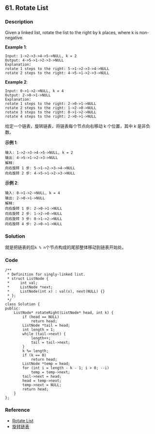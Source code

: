 ## 61. Rotate List

### Description

Given a linked list, rotate the list to the right by k places, where k is non-negative.

**Example 1**:

```
Input: 1->2->3->4->5->NULL, k = 2
Output: 4->5->1->2->3->NULL
Explanation:
rotate 1 steps to the right: 5->1->2->3->4->NULL
rotate 2 steps to the right: 4->5->1->2->3->NULL
```

**Example 2**:

```
Input: 0->1->2->NULL, k = 4
Output: 2->0->1->NULL
Explanation:
rotate 1 steps to the right: 2->0->1->NULL
rotate 2 steps to the right: 1->2->0->NULL
rotate 3 steps to the right: 0->1->2->NULL
rotate 4 steps to the right: 2->0->1->NULL
```

给定一个链表，旋转链表，将链表每个节点向右移动 k 个位置，其中 k 是非负数。

**示例 1**:

```
输入: 1->2->3->4->5->NULL, k = 2
输出: 4->5->1->2->3->NULL
解释:
向右旋转 1 步: 5->1->2->3->4->NULL
向右旋转 2 步: 4->5->1->2->3->NULL
```

**示例 2**:

```
输入: 0->1->2->NULL, k = 4
输出: 2->0->1->NULL
解释:
向右旋转 1 步: 2->0->1->NULL
向右旋转 2 步: 1->2->0->NULL
向右旋转 3 步: 0->1->2->NULL
向右旋转 4 步: 2->0->1->NULL
```

### Solution

就是把链表的后`k % n`个节点构成的尾部整体移动到链表开始处。

### Code

~~~
/**
 * Definition for singly-linked list.
 * struct ListNode {
 *     int val;
 *     ListNode *next;
 *     ListNode(int x) : val(x), next(NULL) {}
 * };
 */
class Solution {
public:
    ListNode* rotateRight(ListNode* head, int k) {
        if (head == NULL)
            return head;
        ListNode *tail = head;
        int length = 1;
        while (tail->next) {
            length++;
            tail = tail->next;
        }
        k %= length;
        if (k == 0)
            return head;
        ListNode *temp = head;
        for (int i = length - k - 1; i > 0; --i)
            temp = temp->next;
        tail->next = head;
        head = temp->next;
        temp->next = NULL;
        return head;
    }
};
~~~

### Reference

- [Rotate List](https://leetcode.com/problems/rotate-list/description/)
- [旋转链表](https://leetcode-cn.com/problems/rotate-list/description/)